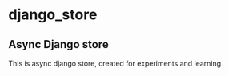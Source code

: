 # django_store
## Async Django store
This is async django store, created for experiments and learning
